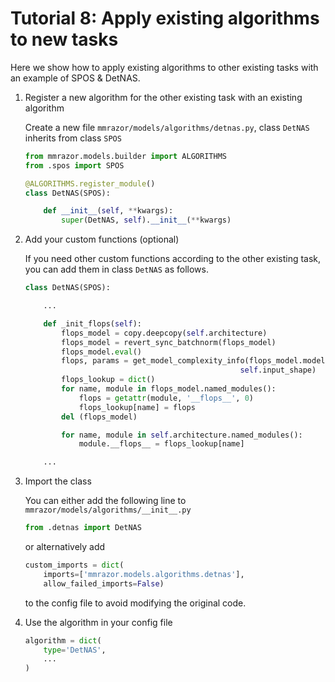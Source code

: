 # Tutorial 8: Apply existing algorithms to new tasks

Here we show how to apply existing algorithms to other existing tasks with an example of SPOS & DetNAS.

1. Register a new algorithm for the other existing task with an existing algorithm

    Create a new file `mmrazor/models/algorithms/detnas.py`, class `DetNAS` inherits from class `SPOS`

    ```Python
    from mmrazor.models.builder import ALGORITHMS
    from .spos import SPOS

    @ALGORITHMS.register_module()
    class DetNAS(SPOS):

        def __init__(self, **kwargs):
            super(DetNAS, self).__init__(**kwargs)
    ```

2. Add your custom functions (optional)

    If you need other custom functions according to the other existing task, you can add them in class `DetNAS` as follows.

    ```Python
    class DetNAS(SPOS):

        ...

        def _init_flops(self):
            flops_model = copy.deepcopy(self.architecture)
            flops_model = revert_sync_batchnorm(flops_model)
            flops_model.eval()
            flops, params = get_model_complexity_info(flops_model.model.backbone,
                                                    self.input_shape)
            flops_lookup = dict()
            for name, module in flops_model.named_modules():
                flops = getattr(module, '__flops__', 0)
                flops_lookup[name] = flops
            del (flops_model)

            for name, module in self.architecture.named_modules():
                module.__flops__ = flops_lookup[name]

        ...

    ```

3. Import the class

    You can either add the following line to `mmrazor/models/algorithms/__init__.py`

    ```Python
    from .detnas import DetNAS
    ```

    or alternatively add

    ```Python
    custom_imports = dict(
        imports=['mmrazor.models.algorithms.detnas'],
        allow_failed_imports=False)
    ```

    to the config file to avoid modifying the original code.

4. Use the algorithm in your config file

    ```Python
    algorithm = dict(
        type='DetNAS',
        ...
    )
    ```
